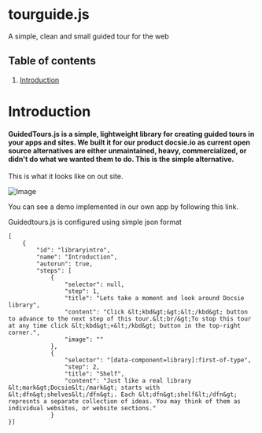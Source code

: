 # tourguide.js
A simple, clean and small guided tour for the web
## Table of contents
1. [Introduction](#introduction)

# Introduction
#### GuidedTours.js is a simple, lightweight library for creating guided tours in your apps and sites. We built it for our product docsie.io as current open source alternatives are either unmaintained, heavy, commercialized, or didn't do what we wanted them to do.  This is the simple alternative.

This is what it looks like on out site.

![Image](https://s3.amazonaws.com/docsie-app-media/boo_n1TwSJpcgsSAN001Z/4e0b6646-8ae1-b0a7-be73-294555171710guided_tours_gif.gif)

You can see a demo implemented in our own app by following this link. 

Guidedtours.js is configured using simple json format

```
[
    {
        "id": "libraryintro",
        "name": "Introduction",
        "autorun": true,
        "steps": [
            {
                "selector": null,
                "step": 1,
                "title": "Lets take a moment and look around Docsie library",
                "content": "Click &lt;kbd&gt;&gt;&lt;/kbd&gt; button to advance to the next step of this tour.&lt;br/&gt;To stop this tour at any time click &lt;kbd&gt;×&lt;/kbd&gt; button in the top-right corner.",
                "image": ""
            },
            {
                "selector": "[data-component=library]:first-of-type",
                "step": 2,
                "title": "Shelf",
                "content": "Just like a real library &lt;mark&gt;Docsie&lt;/mark&gt; starts with &lt;dfn&gt;shelves&lt;/dfn&gt;. Each &lt;dfn&gt;shelf&lt;/dfn&gt; represnts a separate collection of ideas. You may think of them as individual websites, or website sections."
            }
}]
```



